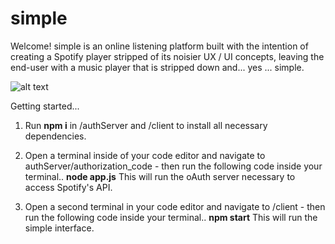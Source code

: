 # simple
Welcome! simple is an online listening platform built with the intention of creating a Spotify player stripped of its noisier UX / UI concepts, leaving the end-user with a music player that is stripped down and... yes ... simple.

![alt text](https://media.giphy.com/media/h2sk3LMYpPWGj6z2wr/giphy.gif)

Getting started...
1. Run **npm i** in /authServer and /client to install all necessary dependencies.
2. Open a terminal inside of your code editor and navigate to authServer/authorization_code - then run the following code inside your terminal..
    **node app.js**
    This will run the oAuth server necessary to access Spotify's API.
    
3. Open a second terminal in your code editor and navigate to /client - then run the following code inside your terminal..
    **npm start**
    This will run the simple interface.
   
